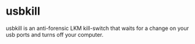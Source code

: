 # usbkill
usbkill is an anti-forensic LKM kill-switch that waits for a change on your usb ports and turns off your computer.
